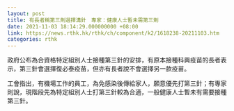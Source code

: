 ```yaml
---
layout: post
title: 有長者稱第三劑選擇溝針　專家：健康人士暫未需第三劑
date: 2021-11-03 18:14:29.000000000 +08:00
link: https://news.rthk.hk/rthk/ch/component/k2/1618238-20211103.htm
categories: rthk
---
```


政府公布為合資格特定組別人士接種第三針的安排，有原本接種科興疫苗的長者表示，第三針會選擇復必泰疫苗，但亦有長者說不會選擇另一款疫苗。

工會指出，有機場工作的員工，為免感染後傳給家人，願意優先打第三針；有專家則說，現階段先為特定組別人士打第三針較為合適，一般健康人士暫未有需要接種第三針。
